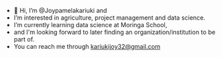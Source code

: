- 👋 Hi, I’m @Joypamelakariuki and
- I’m interested in agriculture, project management and data science.
- I’m currently learning data science at Moringa School,
- and I'm looking forward to later finding an organization/institution to be part of.
- You can reach me through kariukijoy32@gmail.com

<!---
Joypamelakariuki/Joypamelakariuki is a ✨ special ✨ repository because its `README.md` (this file) appears on your GitHub profile.
You can click the Preview link to take a look at your changes.
--->
